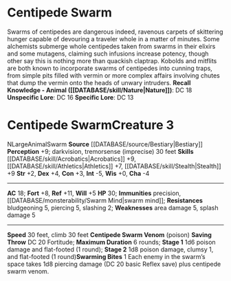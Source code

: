﻿---
ac: '18'
alignment: N
charisma: '-4'
climb_speed: '30'
constitution: '+3'
creature_ability:
- Centipede Swarm Venom
- Swarming Bites
creature_family: '[[DATABASE/monsterfamily/Centipede|Centipede]]'
dexterity: '+4'
fortitude: '+8'
hp: '30'
id: '78'
immunity:
- precision
- '[[DATABASE/monsterability/Swarm Mind|swarm mind]]'
intelligence: '-5'
land_speed: '30'
level: '3'
max_speed: '30'
name: Centipede Swarm
perception: '+9'
rarity: Common
reflex: '+11'
resistance:
- bludgeoning 5
- piercing 5
- slashing 2
sense:
- darkvision
- tremorsense (imprecise) 30 feet
size: Large
skill:
- '[[DATABASE/skill/Acrobatics|Acrobatics]] +9'
- '[[DATABASE/skill/Athletics|Athletics]] +7'
- '[[DATABASE/skill/Stealth|Stealth]] +9'
source: '[[DATABASE/source/Bestiary|Bestiary]]'
speed:
- 30 feet
- climb 30 feet
strength: '+2'
strength_req: '2'
strongest_save:
- Reflex
trait:
- '[[DATABASE/trait/Animal|Animal]]'
- '[[DATABASE/trait/Swarm|Swarm]]'
type: Creature
vision: Darkvision
weakest_save:
- Will
weakness:
- area damage 5
- splash damage 5
will: '+5'
wisdom: '+0'

---
# Centipede Swarm

Swarms of centipedes are dangerous indeed, ravenous carpets of skittering hunger capable of devouring a traveler whole in a matter of minutes. Some alchemists submerge whole centipedes taken from swarms in their elixirs and some mutagens, claiming such infusions increase potency, though other say this is nothing more than quackish claptrap. Kobolds and mitflits are both known to incorporate swarms of centipedes into cunning traps, from simple pits filled with vermin or more complex affairs involving chutes that dump the vermin onto the heads of unwary intruders.
**Recall Knowledge - Animal ([[DATABASE/skill/Nature|Nature]])**: DC 18
**Unspecific Lore**: DC 16
**Specific Lore**: DC 13

# Centipede Swarm<span class="item-type">Creature 3</span>

<span class="trait-alignment item-trait">N</span><span class="trait-size item-trait">Large</span><span class="item-trait">Animal</span><span class="item-trait">Swarm</span>
**Source** [[DATABASE/source/Bestiary|Bestiary]]
**Perception** +9; darkvision, tremorsense (imprecise) 30 feet
**Skills** [[DATABASE/skill/Acrobatics|Acrobatics]] +9, [[DATABASE/skill/Athletics|Athletics]] +7, [[DATABASE/skill/Stealth|Stealth]] +9
**Str** +2, **Dex** +4, **Con** +3, **Int** -5, **Wis** +0, **Cha** -4

---
**AC** 18; **Fort** +8, **Ref** +11, **Will** +5
**HP** 30; **Immunities** precision, [[DATABASE/monsterability/Swarm Mind|swarm mind]];
 **Resistances** bludgeoning 5, piercing 5, slashing 2; **Weaknesses** area damage 5, splash damage 5

---
**Speed** 30 feet, climb 30 feet
<span class="in-box-ability">**Centipede Swarm Venom** (poison) **Saving Throw** DC 20 Fortitude; **Maximum Duration** 6 rounds; **Stage 1** 1d6 poison damage and flat-footed (1 round); **Stage 2** 1d8 poison damage, clumsy 1, and flat-footed (1 round)</span><span class="in-box-ability">**Swarming Bites** <span class="action-icon">1</span> Each enemy in the swarm’s space takes 1d8 piercing damage (DC 20 basic Reflex save) plus centipede swarm venom.</span>
